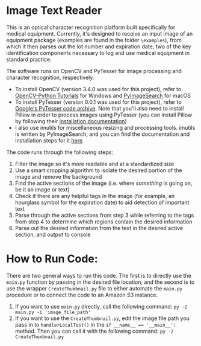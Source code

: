 # Image Text Reader

This is an optical character recognition platform built specifically for medical equipment. 
Currently, it's designed to receive an input image of an equipment package (examples are found
in the folder `\examples`), from which it then parses out the lot number and expiration date,
two of the key identification components necessary to log and use medical equipment in standard
practice.

The software runs on OpenCV and PyTesser for image processing and character recognition, respectively.
* To install OpenCV (version 3.4.0 was used for this project), refer to 
[OpenCV-Python Tutorials](http://opencv-python-tutroals.readthedocs.io/en/latest/py_tutorials/py_setup/py_setup_in_windows/py_setup_in_windows.html#install-opencv-python-in-windows)
for Windows and [PyImageSearch](https://www.pyimagesearch.com/2016/11/28/macos-install-opencv-3-and-python-2-7/) for macOS
* To install PyTesser (version 0.0.1 was used for this project), refer to 
[Google's PyTesser code archive](https://code.google.com/archive/p/pytesser/wikis/README.wiki). Note that you'll also need to install
Pillow in order to process images using PyTesser (you can install Pillow by following their 
[installation documentation](http://pillow.readthedocs.io/en/3.1.x/installation.html))
* I also use imutils for miscellaneous resizing and processing tools. imutils is written by PyImageSearch, and you can find
the documentation and installation steps for it [here](https://github.com/jrosebr1/imutils)

The code runs through the following steps:
1. Filter the image so it's more readable and at a standardized size
2. Use a smart cropping algorithm to isolate the desired portion of the image and remove the background
3. Find the active sections of the image (i.e. where *something* is going on, be it an image or text)
4. Check if there are any helpful tags in the image (for example, an hourglass symbol for the expiration date) to 
aid detection of important text
5. Parse through the active sections from step 3 while referring to the tags from step 4 to determine which regions 
contain the desired information
6. Parse out the desired information from the text in the desired active section, and output to console

# How to Run Code:
There are two general ways to run this code. The first is to directly use the `main.py` function by passing in the desired
file location, and the second is to use the wrapper `CreateThumbnail.py` file to either automate the `main.py` procedure or to
connect the code to an Amazon S3 instance.

1. If you want to use `main.py` directly, call the following command: `py -2 main.py -i 'image_file_path'`
2. If you want to use the `CreateThumbnail.py`, edit the image file path you pass in to `handlerLocalTest()` in the 
`if __name__ == '__main__':` method. Then you can call it with the following command: `py -2 CreateThumbnail.py`